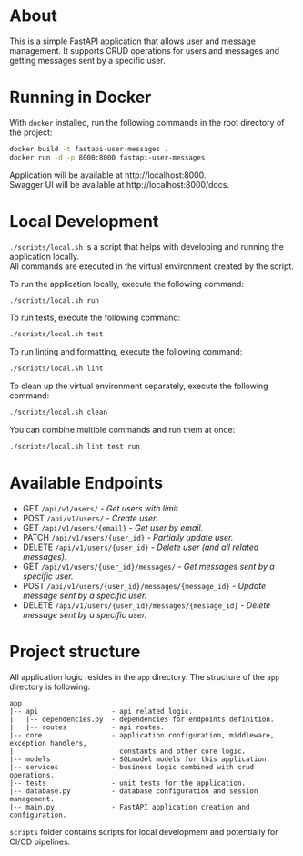 # About
This is a simple FastAPI application that allows user and message management.
It supports CRUD operations for users and messages and getting messages sent by a specific user.

# Running in Docker
With `docker` installed, run the following commands in the root directory of the project:

```bash
docker build -t fastapi-user-messages .
docker run -d -p 8000:8000 fastapi-user-messages
```
Application will be available at http://localhost:8000.  
Swagger UI will be available at http://localhost:8000/docs.

# Local Development
`./scripts/local.sh` is a script that helps with developing and running the application locally.  
All commands are executed in the virtual environment created by the script.

To run the application locally, execute the following command:
```bash
./scripts/local.sh run
```

To run tests, execute the following command:
```bash
./scripts/local.sh test
```

To run linting and formatting, execute the following command:
```bash
./scripts/local.sh lint
```

To clean up the virtual environment separately, execute the following command:
```bash
./scripts/local.sh clean
```

You can combine multiple commands and run them at once:
```bash
./scripts/local.sh lint test run
```

# Available Endpoints

- GET    `/api/v1/users/` - *Get users with limit.*
- POST   `/api/v1/users/` - *Create user.*
- GET    `/api/v1/users/{email}` - *Get user by email.*
- PATCH  `/api/v1/users/{user_id}` - *Partially update user.*
- DELETE `/api/v1/users/{user_id}` - *Delete user (and all related messages).*
- GET    `/api/v1/users/{user_id}/messages/` - *Get messages sent by a specific user.*
- POST   `/api/v1/users/{user_id}/messages/{message_id}` - *Update message sent by a specific user.*
- DELETE `/api/v1/users/{user_id}/messages/{message_id}` - *Delete message sent by a specific user.*

# Project structure
All application logic resides in the `app` directory. The structure of the `app` directory is following:

```
app
|-- api                  - api related logic.
|   |-- dependencies.py  - dependencies for endpoints definition.
|   |-- routes           - api routes.
|-- core                 - application configuration, middleware, exception handlers,
|                          constants and other core logic.
|-- models               - SQLmodel models for this application.
|-- services             - business logic combined with crud operations.
|-- tests                - unit tests for the application.
|-- database.py          - database configuration and session management.
|-- main.py              - FastAPI application creation and configuration.
```

`scripts` folder contains scripts for local development and potentially for CI/CD pipelines.